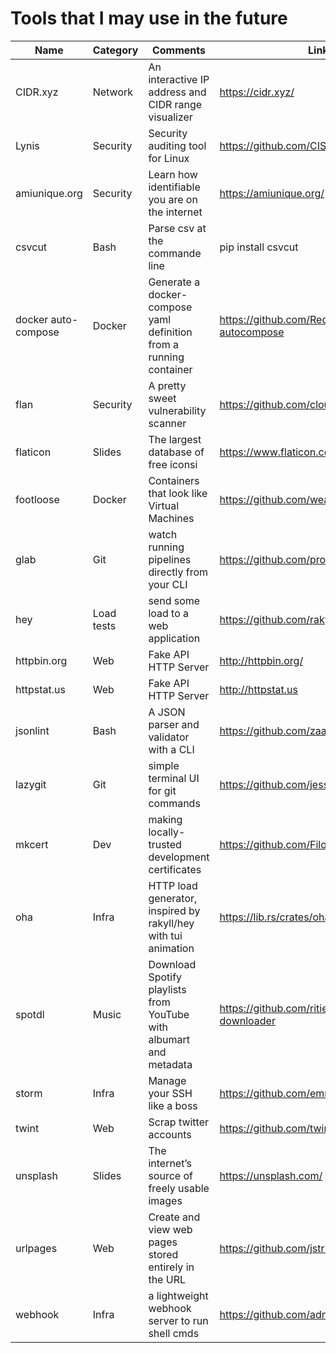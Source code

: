 # Tools that I may use in the future

| Name                | Category   | Comments                                                           | Link                                         |
|---------------------|:-----------|--------------------------------------------------------------------|----------------------------------------------|
| CIDR.xyz            | Network    | An interactive IP address and CIDR range visualizer                | https://cidr.xyz/                            |
| Lynis               | Security   | Security auditing tool for Linux                                   | https://github.com/CISOfy/lynis              |
| amiunique.org       | Security   | Learn how identifiable you are on the internet                     | https://amiunique.org/                       |
| csvcut              | Bash       | Parse csv at the commande line                                     | pip install csvcut                           |
| docker auto-compose | Docker     | Generate a docker-compose yaml definition from a running container | https://github.com/Red5d/docker-autocompose  |
| flan                | Security   | A pretty sweet vulnerability scanner                               | https://github.com/cloudflare/flan           |
| flaticon            | Slides     | The largest database of free iconsi                                | https://www.flaticon.com/                    |
| footloose           | Docker     | Containers that look like Virtual Machines                         | https://github.com/weaveworks/footloose      |
| glab                | Git        | watch running pipelines directly from your CLI                     | https://github.com/profclems/glab            |
| hey                 | Load tests | send some load to a web application                                | https://github.com/rakyll/hey                |
| httpbin.org         | Web        | Fake API HTTP Server                                               | http://httpbin.org/                          |
| httpstat.us         | Web        | Fake API HTTP Server                                               | http://httpstat.us                           |
| jsonlint            | Bash       | A JSON parser and validator with a CLI                             | https://github.com/zaach/jsonlint            |
| lazygit             | Git        | simple terminal UI for git commands                                | https://github.com/jesseduffield/lazygit     |
| mkcert              | Dev        | making locally-trusted development certificates                    | https://github.com/FiloSottile/mkcert        |
| oha                 | Infra      | HTTP load generator, inspired by rakyll/hey with tui animation     | https://lib.rs/crates/oha                    |
| spotdl              | Music      | Download Spotify playlists from YouTube with albumart and metadata | https://github.com/ritiek/spotify-downloader |
| storm               | Infra      | Manage your SSH like a boss                                        | https://github.com/emre/storm/               |
| twint               | Web        | Scrap twitter accounts                                             | https://github.com/twintproject/twint        |
| unsplash            | Slides     | The internet’s source of freely usable images                      | https://unsplash.com/                        |
| urlpages            | Web        | Create and view web pages stored entirely in the URL               | https://github.com/jstrieb/urlpages          |
| webhook             | Infra      | a lightweight webhook server to run shell cmds                     | https://github.com/adnanh/webhook            |
